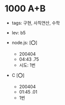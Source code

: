 # 1000 A+B

 - tags: 구현, 사칙연산, 수학
 - lev: b5

- node.js: [:o:]
  - 200404
  - 04:43 .75
  - 시도: 1번

- C [:o:]
  - 200404
  - 01:45 .01
  - 1번

